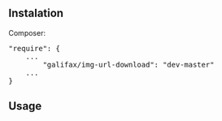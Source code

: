 ## Instalation
Composer:
<pre>
"require": {
    ...
        "galifax/img-url-download": "dev-master"
    ...
}
</pre>
## Usage

<pre>
<?php
require_once "vendor/autoload.php";

use Galifax/Image;

$url = https//exaple.com; // image url (.png, .jpg, .gif);

Image::download($link);
</pre>